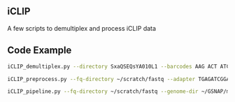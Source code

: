 ## iCLIP

A few scripts to demultiplex and process iCLIP data

## Code Example

```bash
iCLIP_demultiplex.py --directory SxaQSEQsYA010L1 --barcodes AAG ACT ATC AGA GCC GTT --edits 0 --n-before-bc 4 --n-after-bc 4 --verbose

iCLIP_preprocess.py --fq-directory ~/scratch/fastq --adapter TGAGATCGGAAGAGCGTCGTGTAGGGAAAGAGTGTAGAT --umi-length 11 --min-length 20 --fastqc

iCLIP_pipeline.py --fq-directory ~/scratch/fastq --genome-dir ~/GSNAP/mm9 --genome mm9 --splice-directory ~/Genes/mm9.splicesites.iit --memory 4 --num-threads 6 --run-time 12
```
